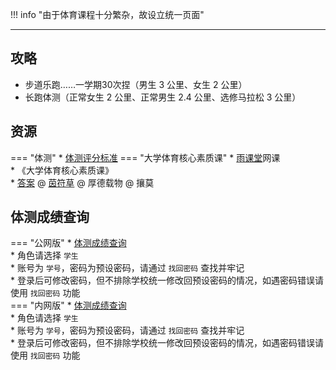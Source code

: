 !!! info "由于体育课程十分繁杂，故设立统一页面"

---

## 攻略
- 步道乐跑……一学期30次捏（男生 3 公里、女生 2 公里）  
- 长跑体测（正常女生 2 公里、正常男生 2.4 公里、选修马拉松 3 公里）

## 资源  
=== "体测"
    * [体测评分标准](https://api.hanximeng.com/lanzou/?url=https://cqu-openlib.lanzout.com/iokoY2eppqzi&type=down)
=== "大学体育核心素质课"
    * [雨课堂](https://www.yuketang.cn/)网课  
        * 《大学体育核心素质课》  
            * [答案](https://api.hanximeng.com/lanzou/?url=https://cqu-openlib.lanzout.com/iXDsM2ey5h2f&type=down) @ [茵符草](../contributor/茵符草.md) @ 厚德载物 @ 攘莫  

## 体测成绩查询
=== "公网版"
    * [体测成绩查询](https://tzcs-cqu-edu-cn.atrust.cqu.edu.cn/index.jsp)  
    * 角色请选择 `学生`  
    * 账号为 `学号`，密码为预设密码，请通过 `找回密码` 查找并牢记  
    * 登录后可修改密码，但不排除学校统一修改回预设密码的情况，如遇密码错误请使用 `找回密码` 功能  
=== "内网版"
    * [体测成绩查询](http://tzcs.cqu.edu.cn/index.jsp)  
    * 角色请选择 `学生`  
    * 账号为 `学号`，密码为预设密码，请通过 `找回密码` 查找并牢记  
    * 登录后可修改密码，但不排除学校统一修改回预设密码的情况，如遇密码错误请使用 `找回密码` 功能  